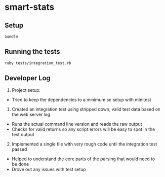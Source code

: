 # smart-stats

## Setup

```
bundle
```

## Running the tests

```
ruby tests/integration_test.rb
```

## Developer Log

1. Project setup:
  - Tried to keep the dependencies to a minimum so setup with minitest
1. Created an integration test using stripped down, valid test data based on the web server log
  - Runs the actual command line version and reads the raw output
  - Checks for valid returns so any script errors will be easy to spot in the test output
2. Implemented a single file with very rough code until the integration test passed
  - Helped to understand the core parts of the parsing that would need to be done
  - Drove out any issues with test setup
